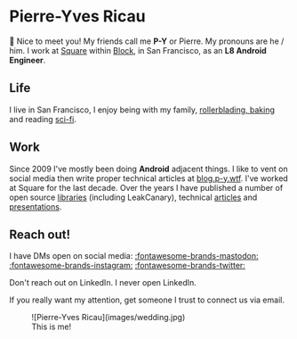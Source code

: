 # Pierre-Yves Ricau

:wave: Nice to meet you! My friends call me **P-Y** or Pierre. My pronouns are he / him. I work at [Square](http://squareup.com/) within [Block](https://block.xyz/), in San Francisco, as an **L8 Android Engineer**.


## Life


I live in San Francisco, I enjoy being with my family, [rollerblading, baking](https://instagram.com/py.ricau/) and reading [sci-fi](https://twitter.com/Piwai/status/1180292158361747456).

## Work


Since 2009 I've mostly been doing **Android** adjacent things. I like to vent on social media then write proper technical articles at [blog.p-y.wtf](https://blog.p-y.wtf). I've worked at Square for the last decade. Over the years I have published a number of open source [libraries](open_source.md) (including LeakCanary), technical [articles](articles.md) and [presentations](public_speaking.md).

## Reach out!


I have DMs open on social media: [:fontawesome-brands-mastodon:](https://androiddev.social/@py) [:fontawesome-brands-instagram:](https://instagram.com/py.ricau/) [:fontawesome-brands-twitter:](https://twitter.com/Piwai)

Don't reach out on LinkedIn. I never open LinkedIn.

If you really want my attention, get someone I trust to connect us via email.

<figure markdown>
  ![Pierre-Yves Ricau](images/wedding.jpg)
  <figcaption>This is me!</figcaption>
</figure>
